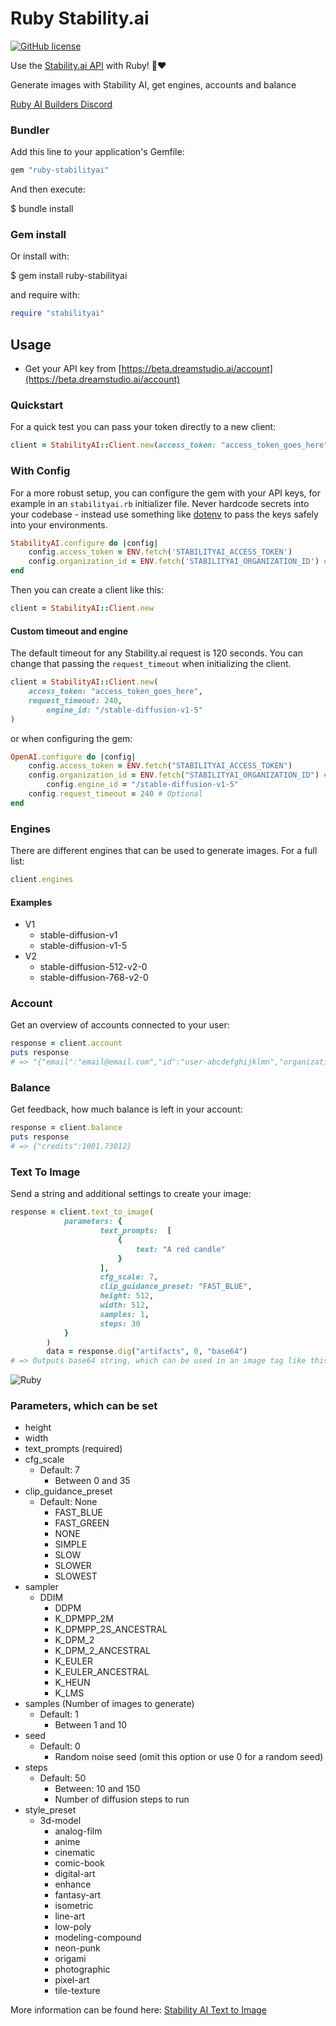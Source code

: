 # Ruby Stability.ai

[![GitHub license](https://img.shields.io/badge/license-MIT-blue.svg)](https://github.com/kurbm/ruby-stabilityai/blob/main/LICENSE.txt)

Use the [Stability.ai API](https://platform.stability.ai/) with Ruby! 🤖❤️

Generate images with Stability AI, get engines, accounts and balance

[Ruby AI Builders Discord](https://discord.gg/k4Uc224xVD)

### Bundler

Add this line to your application's Gemfile:

```ruby
gem "ruby-stabilityai"
```

And then execute:

$ bundle install

### Gem install

Or install with:

$ gem install ruby-stabilityai

and require with:

```ruby
require "stabilityai"
```


## Usage

- Get your API key from [https://beta.dreamstudio.ai/account](https://beta.dreamstudio.ai/account)


### Quickstart

For a quick test you can pass your token directly to a new client:

```ruby
client = StabilityAI::Client.new(access_token: "access_token_goes_here")
```

### With Config

For a more robust setup, you can configure the gem with your API keys, for example in an `stabilityai.rb` initializer file. Never hardcode secrets into your codebase - instead use something like [dotenv](https://github.com/motdotla/dotenv) to pass the keys safely into your environments.

```ruby
StabilityAI.configure do |config|
    config.access_token = ENV.fetch('STABILITYAI_ACCESS_TOKEN')
    config.organization_id = ENV.fetch('STABILITYAI_ORGANIZATION_ID') # Optional.
end
```

Then you can create a client like this:

```ruby
client = StabilityAI::Client.new
```

#### Custom timeout and engine

The default timeout for any Stability.ai request is 120 seconds. You can change that passing the `request_timeout` when initializing the client.

```ruby
client = StabilityAI::Client.new(
    access_token: "access_token_goes_here",
    request_timeout: 240,
		engine_id: "/stable-diffusion-v1-5"
)
```

or when configuring the gem:

```ruby
OpenAI.configure do |config|
    config.access_token = ENV.fetch("STABILITYAI_ACCESS_TOKEN")
    config.organization_id = ENV.fetch("STABILITYAI_ORGANIZATION_ID") # Optional
		config.engine_id = "/stable-diffusion-v1-5"
    config.request_timeout = 240 # Optional
end
```

### Engines

There are different engines that can be used to generate images. For a full list:

```ruby
client.engines
```

#### Examples

- V1
  - stable-diffusion-v1
  - stable-diffusion-v1-5
- V2
  - stable-diffusion-512-v2-0
  - stable-diffusion-768-v2-0

### Account

Get an overview of accounts connected to your user:

```ruby
response = client.account
puts response
# => "{"email":"email@email.com","id":"user-abcdefghijklmn","organizations":[{"id":"org-abcdefghijklmn","is_default":true,"name":"Personal","role":"OWNER"}],"profile_picture":"https://lh3.googleusercontent.com/a/abcdefghijklmn"}"
```

### Balance

Get feedback, how much balance is left in your account:

```ruby
response = client.balance
puts response
# => {"credits":1001.73012}
```

### Text To Image

Send a string and additional settings to create your image:

```ruby
response = client.text_to_image(
			parameters: {
					text_prompts:  [
						{
							text: "A red candle"
						}
					],
					cfg_scale: 7,
					clip_guidance_preset: "FAST_BLUE",
					height: 512,
					width: 512,
					samples: 1,
					steps: 30
			}
		)
		data = response.dig("artifacts", 0, "base64")
# => Outputs base64 string, which can be used in an image tag like this <img src="data:image/png;base64, iVBORw0KGgoAAAANSUhEUgAAAgAAAAIACAIAAAB7GkOtAAACEmVYSWZNTQAq..."">
```

![Ruby](https://i.ibb.co/4mvDFG3/flamingo.png)

### Parameters, which can be set

- height
- width
- text_prompts (required)
- cfg_scale
  - Default: 7
	- Between 0 and 35
- clip_guidance_preset
  - Default: None
	- FAST_BLUE
	- FAST_GREEN
	- NONE
	- SIMPLE
	- SLOW
	- SLOWER
	- SLOWEST
- sampler
  - DDIM
	- DDPM
	- K_DPMPP_2M
	- K_DPMPP_2S_ANCESTRAL
	- K_DPM_2
	- K_DPM_2_ANCESTRAL
	- K_EULER
	- K_EULER_ANCESTRAL
	- K_HEUN
	- K_LMS
- samples (Number of images to generate)
  - Default: 1
	- Between 1 and 10
- seed
  - Default: 0
	- Random noise seed (omit this option or use 0 for a random seed)
- steps
  - Default: 50
	- Between: 10 and 150
	- Number of diffusion steps to run
- style_preset
  - 3d-model
	- analog-film
	- anime
	- cinematic
	- comic-book
	- digital-art
	- enhance
	- fantasy-art
	- isometric
	- line-art
	- low-poly
	- modeling-compound
	- neon-punk
	- origami
	- photographic
	- pixel-art
	- tile-texture

More information can be found here: [Stability AI Text to Image](https://platform.stability.ai/rest-api#tag/v1generation/operation/textToImage)

